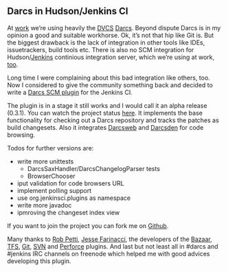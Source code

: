 ## Darcs in Hudson/Jenkins CI

At [work][1] we’re using heavily the [DVCS][2] [Darcs][3]. Beyond dispute Darcs is in my opinion a good and suitable workhorse. Ok, it’s not that hip like Git is. But the biggest drawback is the lack of integration in other tools like IDEs, issuetrackers, build tools etc. There is also no SCM integration for Hudson/[Jenkins][4] continious integration server, which we’re using at work, [too][5].

Long time I were complaining about this bad integration like others, too. Now I considered to give the community something back and decided to write a [Darcs SCM plugin][6] for the Jenkins CI.

The plugin is in a stage it still works and I would call it an alpha release (0.3.1). You can watch the project status [here][7]. It implements the base functionality for checking out a Darcs repository and tracks the patches as build changesets. Also it integrates [Darcsweb][8] and [Darcsden][9] for code browsing.

Todos for further versions are:

- write more unittests
	- DarcsSaxHandler/DarcsChangelogParser tests
	- BrowserChooser
- iput validation for code browsers URL
- implement polling support
- use org.jenkinsci.plugins as namespace
- write more javadoc
- ipmroving the changeset index view

If you want to join the project you can fork me on [Github][6].

Many thanks to [Rob Petti][10], [Jesse Farinacci][11], the developers of the [Bazaar][12], [TFS][13], [Git][14], [SVN][15] and [Perforce][16] plugins. And last but not least all in #darcs and #jenkins IRC channels on freenode which helped me with good advices developing this plugin.

[1]: http://blog.kwick.de/uber-uns/
[2]: http://en.wikipedia.org/wiki/Distributed_Version_Control_System
[3]: http://darcs.net/
[4]: http://jenkins-ci.org/
[5]: http://stackoverflow.com/questions/1468760/is-there-a-darcs-plugin-for-hudson
[6]: https://github.com/Weltraumschaf/darcs-plugin
[7]: http://weltraumschaf.github.com/darcs-plugin/
[8]: http://blitiri.com.ar/p/darcsweb/
[9]: http://darcsden.com/
[10]: https://github.com/rpetti
[11]: https://github.com/jieryn
[12]: https://github.com/jenkinsci/bazaar-plugin
[13]: https://github.com/jenkinsci/tfs-plugin
[14]: https://github.com/jenkinsci/git-plugin
[15]: https://github.com/jenkinsci/subversion-plugin
[16]: https://github.com/jenkinsci/perforce-plugin